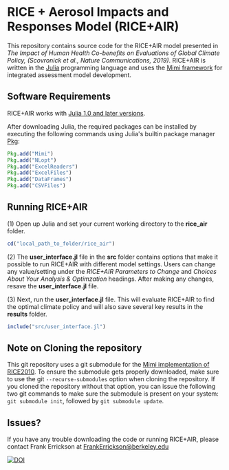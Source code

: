 # RICE + Aerosol Impacts and Responses Model (RICE+AIR)

This repository contains source code for the RICE+AIR model presented in *The Impact of Human Health Co-benefits on Evaluations of Global Climate Policy, (Scovronick et al., Nature Communications, 2019)*.  RICE+AIR is written in the [Julia](www.julialang.org) programming language and uses the [Mimi framework](https://github.com/anthofflab/Mimi.jl) for integrated assessment model development.



## Software Requirements

RICE+AIR works with [Julia 1.0 and later versions](https://julialang.org/downloads/).

After downloading Julia, the required packages can be installed by executing the following commands using Julia's builtin package manager [Pkg](https://docs.julialang.org/en/v1/stdlib/Pkg/index.html):
````julia
Pkg.add("Mimi")
Pkg.add("NLopt")
Pkg.add("ExcelReaders")
Pkg.add("ExcelFiles")
Pkg.add("DataFrames")
Pkg.add("CSVFiles")
````


## Running RICE+AIR

(1) Open up Julia and set your current working directory to the **rice_air** folder.
````julia
cd("local_path_to_folder/rice_air")
````
(2) The **user_interface.jl** file in the **src** folder contains options that make it possible to run RICE+AIR with different model settings.  Users can change any value/setting under the *RICE+AIR Parameters to Change* and *Choices About Your Analysis & Optimzation* headings.  After making any changes, resave the **user_interface.jl** file.

(3) Next, run the **user_interface.jl** file.  This will evaluate RICE+AIR to find the optimal climate policy and will also save several key results in the **results** folder.
````julia
include("src/user_interface.jl")
````


## Note on Cloning the repository

This git repository uses a git submodule for the [Mimi implementation of RICE2010](https://github.com/anthofflab/mimi-rice-2010.jl). To ensure the submodule gets properly downloaded, make sure to use the git ``--recurse-submodules`` option when cloning the repository. If you cloned the repository without that option, you can issue the following two git commands to make sure the submodule is present on your system: ``git submodule init``, followed by ``git submodule update``.

## Issues?
If you have any trouble downloading the code or running RICE+AIR, please contact Frank Errickson at FrankErrickson@berkeley.edu

[![DOI](https://zenodo.org/badge/172801874.svg)](https://zenodo.org/badge/latestdoi/172801874)
